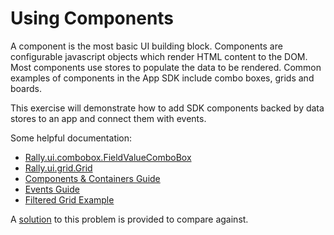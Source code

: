 # Using Components

A component is the most basic UI building block. Components are configurable javascript objects which render HTML content to the DOM.  Most components use stores to populate the data to be rendered. Common examples of components in the App SDK include combo boxes, grids and boards.

This exercise will demonstrate how to add SDK components backed by data stores to an app and connect them with events.

Some helpful documentation:

* [Rally.ui.combobox.FieldValueComboBox](http://help.rallydev.com/apps/2.1/doc/#!/api/Rally.ui.combobox.FieldValueComboBox)
* [Rally.ui.grid.Grid](http://help.rallydev.com/apps/2.1/doc/#!/api/Rally.ui.grid.Grid)
* [Components & Containers Guide](http://help.rallydev.com/apps/2.1/doc/#!/guide/add_content)
* [Events Guide](http://help.rallydev.com/apps/2.1/doc/#!/guide/events)
* [Filtered Grid Example](http://help.rallydev.com/apps/2.1/doc/#!/example/filterable-grid)

A [solution](solution/) to this problem is provided to compare against.
